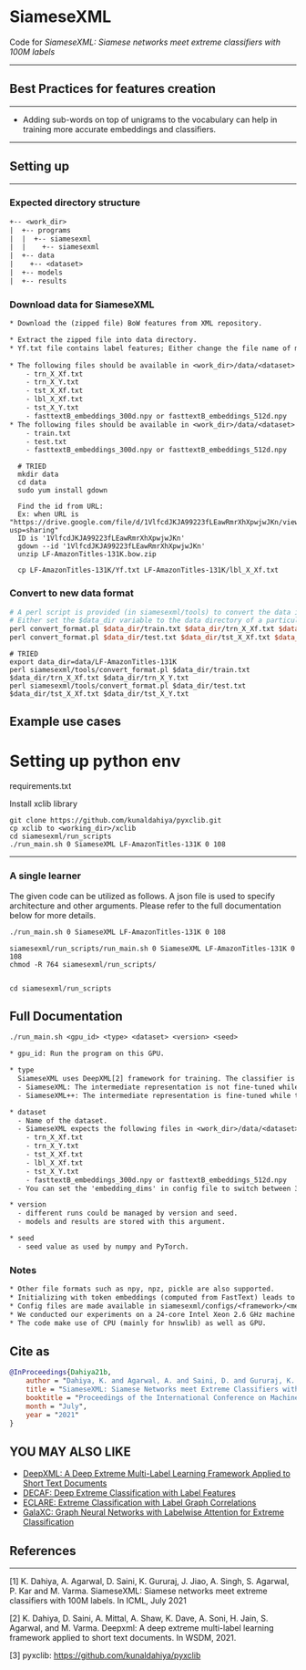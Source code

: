 # SiameseXML

Code for _SiameseXML: Siamese networks meet extreme classifiers with 100M labels_

---

## Best Practices for features creation

---

* Adding sub-words on top of unigrams to the vocabulary can help in training more accurate embeddings and classifiers.

---

## Setting up

---

### Expected directory structure

```txt
+-- <work_dir>
|  +-- programs
|  |  +-- siamesexml
|  |    +-- siamesexml
|  +-- data
|    +-- <dataset>
|  +-- models
|  +-- results

```

### Download data for SiameseXML

```txt
* Download the (zipped file) BoW features from XML repository.  

* Extract the zipped file into data directory. 
* Yf.txt file contains label features; Either change the file name of make a soft-link to lbl_X_Xf.txt
    
* The following files should be available in <work_dir>/data/<dataset> for new datasets (ignore the next step)
    - trn_X_Xf.txt
    - trn_X_Y.txt
    - tst_X_Xf.txt
    - lbl_X_Xf.txt
    - tst_X_Y.txt
    - fasttextB_embeddings_300d.npy or fasttextB_embeddings_512d.npy
* The following files should be available in <work_dir>/data/<dataset> if the dataset is in old format (please refer to next step to convert the data to new format)
    - train.txt
    - test.txt
    - fasttextB_embeddings_300d.npy or fasttextB_embeddings_512d.npy 
```
``` 
  # TRIED
  mkdir data
  cd data
  sudo yum install gdown

  Find the id from URL:
  Ex: when URL is "https://drive.google.com/file/d/1VlfcdJKJA99223fLEawRmrXhXpwjwJKn/view?usp=sharing" 
  ID is '1VlfcdJKJA99223fLEawRmrXhXpwjwJKn'
  gdown --id '1VlfcdJKJA99223fLEawRmrXhXpwjwJKn'
  unzip LF-AmazonTitles-131K.bow.zip

  cp LF-AmazonTitles-131K/Yf.txt LF-AmazonTitles-131K/lbl_X_Xf.txt
```

### Convert to new data format

```perl
# A perl script is provided (in siamesexml/tools) to convert the data into new format
# Either set the $data_dir variable to the data directory of a particular dataset or replace it with the path
perl convert_format.pl $data_dir/train.txt $data_dir/trn_X_Xf.txt $data_dir/trn_X_Y.txt
perl convert_format.pl $data_dir/test.txt $data_dir/tst_X_Xf.txt $data_dir/tst_X_Y.txt
```

```
# TRIED
export data_dir=data/LF-AmazonTitles-131K
perl siamesexml/tools/convert_format.pl $data_dir/train.txt $data_dir/trn_X_Xf.txt $data_dir/trn_X_Y.txt
perl siamesexml/tools/convert_format.pl $data_dir/test.txt $data_dir/tst_X_Xf.txt $data_dir/tst_X_Y.txt
```

## Example use cases

# Setting up python env
requirements.txt

Install xclib library
```
git clone https://github.com/kunaldahiya/pyxclib.git
cp xclib to <working_dir>/xclib
cd siamesexml/run_scripts
./run_main.sh 0 SiameseXML LF-AmazonTitles-131K 0 108
```


---

### A single learner

The given code can be utilized as follows. A json file is used to specify architecture and other arguments. Please refer to the full documentation below for more details.

```bash
./run_main.sh 0 SiameseXML LF-AmazonTitles-131K 0 108
```

```
siamesexml/run_scripts/run_main.sh 0 SiameseXML LF-AmazonTitles-131K 0 108
chmod -R 764 siamesexml/run_scripts/


cd siamesexml/run_scripts

```
## Full Documentation

```txt
./run_main.sh <gpu_id> <type> <dataset> <version> <seed>

* gpu_id: Run the program on this GPU.

* type
  SiameseXML uses DeepXML[2] framework for training. The classifier is trained in M-IV.
  - SiameseXML: The intermediate representation is not fine-tuned while training the classifier (more scalable; suitable for large datasets).
  - SiameseXML++: The intermediate representation is fine-tuned while training the classifier (leads to better accuracy on some datasets).

* dataset
  - Name of the dataset.
  - SiameseXML expects the following files in <work_dir>/data/<dataset>
    - trn_X_Xf.txt
    - trn_X_Y.txt
    - tst_X_Xf.txt
    - lbl_X_Xf.txt
    - tst_X_Y.txt
    - fasttextB_embeddings_300d.npy or fasttextB_embeddings_512d.npy
  - You can set the 'embedding_dims' in config file to switch between 300d and 512d embeddings.

* version
  - different runs could be managed by version and seed.
  - models and results are stored with this argument.

* seed
  - seed value as used by numpy and PyTorch.
```

### Notes

```txt
* Other file formats such as npy, npz, pickle are also supported.
* Initializing with token embeddings (computed from FastText) leads to noticible accuracy gains. Please ensure that the token embedding file is available in data directory, if 'init=token_embeddings', otherwise it'll throw an error.
* Config files are made available in siamesexml/configs/<framework>/<method> for datasets in XC repository. You can use them when trying out the given code on new datasets.
* We conducted our experiments on a 24-core Intel Xeon 2.6 GHz machine with 440GB RAM with a single Nvidia P40 GPU. 128GB memory should suffice for most datasets.
* The code make use of CPU (mainly for hnswlib) as well as GPU. 
```

## Cite as

```bib
@InProceedings{Dahiya21b,
    author = "Dahiya, K. and Agarwal, A. and Saini, D. and Gururaj, K. and Jiao, J. and Singh, A. and Agarwal, S. and Kar, P. and Varma, M",
    title = "SiameseXML: Siamese Networks meet Extreme Classifiers with 100M Labels",
    booktitle = "Proceedings of the International Conference on Machine Learning",
    month = "July",
    year = "2021"
}
```
## YOU MAY ALSO LIKE
- [DeepXML: A Deep Extreme Multi-Label Learning Framework Applied to Short Text Documents](https://github.com/Extreme-classification/deepxml)
- [DECAF: Deep Extreme Classification with Label Features](https://github.com/Extreme-classification/DECAF)
- [ECLARE: Extreme Classification with Label Graph Correlations](https://github.com/Extreme-classification/ECLARE)
- [GalaXC: Graph Neural Networks with Labelwise Attention for Extreme Classification](https://github.com/Extreme-classification/GalaXC)
## References

---
[1] K. Dahiya, A. Agarwal, D. Saini, K. Gururaj, J. Jiao, A. Singh, S. Agarwal, P. Kar and M. Varma. SiameseXML: Siamese networks meet extreme classifiers with 100M labels. In ICML, July 2021

[2] K. Dahiya, D. Saini, A. Mittal, A. Shaw, K. Dave, A. Soni, H. Jain, S. Agarwal, and M. Varma. Deepxml:  A deep extreme multi-label learning framework applied to short text documents. In WSDM, 2021.

[3] pyxclib: <https://github.com/kunaldahiya/pyxclib>
